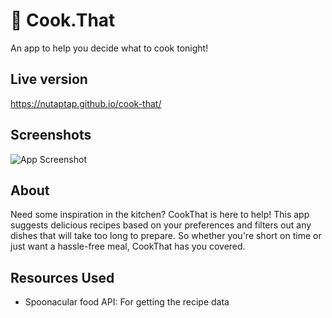 # 🍳 Cook.That

An app to help you decide what to cook tonight!

## Live version

https://nutaptap.github.io/cook-that/
## Screenshots

![App Screenshot](https://user-images.githubusercontent.com/103208161/210218770-f8faaf6a-0b28-48c8-b94b-6c6a8b9fba32.png)


## About

Need some inspiration in the kitchen? CookThat is here to help!
This app suggests delicious recipes based on your preferences and filters out any dishes that will take too long to prepare.
So whether you're short on time or just want a hassle-free meal, CookThat has you covered.

## Resources Used

- Spoonacular food API: For getting the recipe data

